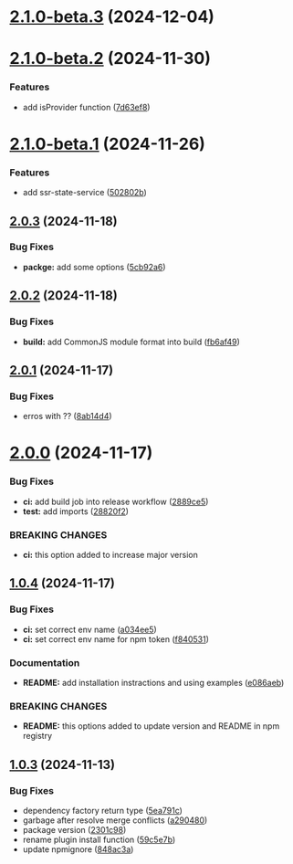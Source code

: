 # [2.1.0-beta.3](https://github.com/vue-modeler/dc/compare/v2.1.0-beta.2...v2.1.0-beta.3) (2024-12-04)

# [2.1.0-beta.2](https://github.com/vue-modeler/dc/compare/v2.1.0-beta.1...v2.1.0-beta.2) (2024-11-30)


### Features

* add isProvider function ([7d63ef8](https://github.com/vue-modeler/dc/commit/7d63ef8ab2aececa41bc3fe0749d9db2aba14200))

# [2.1.0-beta.1](https://github.com/vue-modeler/dc/compare/v2.0.3...v2.1.0-beta.1) (2024-11-26)


### Features

* add ssr-state-service ([502802b](https://github.com/vue-modeler/dc/commit/502802b8b3fe756fb3f4d95021a8efc4d155e510))

## [2.0.3](https://github.com/vue-modeler/dc/compare/v2.0.2...v2.0.3) (2024-11-18)


### Bug Fixes

* **packge:** add some options ([5cb92a6](https://github.com/vue-modeler/dc/commit/5cb92a68d73bbef4e46a7d0b50786e788ba0e46b))

## [2.0.2](https://github.com/vue-modeler/dc/compare/v2.0.1...v2.0.2) (2024-11-18)


### Bug Fixes

* **build:** add CommonJS module format into build ([fb6af49](https://github.com/vue-modeler/dc/commit/fb6af49f5f68fa5e1da5087761de7df062d375eb))

## [2.0.1](https://github.com/vue-modeler/dc/compare/v2.0.0...v2.0.1) (2024-11-17)


### Bug Fixes

* erros with ?? ([8ab14d4](https://github.com/vue-modeler/dc/commit/8ab14d4dec05032337eda6eed37d2f1c0f7103fa))

# [2.0.0](https://github.com/vue-modeler/dc/compare/v1.0.4...v2.0.0) (2024-11-17)


### Bug Fixes

* **ci:** add build job into release workflow ([2889ce5](https://github.com/vue-modeler/dc/commit/2889ce52148382567b477dca2f4ef087a31543bd))
* **test:** add imports ([28820f2](https://github.com/vue-modeler/dc/commit/28820f2212dd256405570d95a1ee08c50d28259b))


### BREAKING CHANGES

* **ci:** this option added to increase major version

## [1.0.4](https://github.com/vue-modeler/dc/compare/v1.0.3...v1.0.4) (2024-11-17)


### Bug Fixes

* **ci:** set correct   env name ([a034ee5](https://github.com/vue-modeler/dc/commit/a034ee59fec8b74f27f79db7bdb226d14b89065a))
* **ci:** set correct  env name for npm token ([f840531](https://github.com/vue-modeler/dc/commit/f8405315fb41ddc612485db4ea42dd2a3696a246))


### Documentation

* **README:** add installation instractions and using examples ([e086aeb](https://github.com/vue-modeler/dc/commit/e086aeb320cf6d9c1c6d056e1709b2b6d9afb3e0))


### BREAKING CHANGES

* **README:** this options added to update version and README in npm registry

## [1.0.3](https://github.com/vue-modeler/dc/compare/v1.0.2...v1.0.3) (2024-11-13)

### Bug Fixes

* dependency factory return type ([5ea791c](https://github.com/vue-modeler/dc/commit/5ea791c461dc3cfb469c767cb5199f5eafb202df))
* garbage after resolve merge conflicts ([a290480](https://github.com/vue-modeler/dc/commit/a29048059fa3758b34989f278e22c326a3d6cee1))
* package version ([2301c98](https://github.com/vue-modeler/dc/commit/2301c98075eccc7f1462791d65538b522b3130ec))
* rename plugin install function ([59c5e7b](https://github.com/vue-modeler/dc/commit/59c5e7b6c4ffc0d0cad76172bf6b24d68f50c296))
* update npmignore ([848ac3a](https://github.com/vue-modeler/dc/commit/848ac3a40f8965416bb45ffa9c061230cc3538d5))
